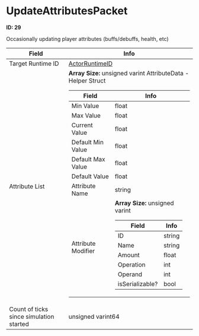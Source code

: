 # UpdateAttributesPacket

__ID: 29__

Occasionally updating player attributes (buffs/debuffs, health, etc)

<table><thead><tr><th>Field</th><th>Info</th></tr></thead><tbody>
<tr><td>Target Runtime ID</td><td><a href="../types/ActorRuntimeID.md">ActorRuntimeID</a></td></tr>
<tr><td>Attribute List</td><td><b>Array Size:</b> unsigned varint
  AttributeData - Helper Struct  
  <table><thead><tr><th>Field</th><th>Info</th></tr></thead><tbody>
  <tr><td>Min Value</td><td>float</td></tr>
  <tr><td>Max Value</td><td>float</td></tr>
  <tr><td>Current Value</td><td>float</td></tr>
  <tr><td>Default Min Value</td><td>float</td></tr>
  <tr><td>Default Max Value</td><td>float</td></tr>
  <tr><td>Default Value</td><td>float</td></tr>
  <tr><td>Attribute Name</td><td>string</td></tr>
  <tr><td>Attribute Modifier</td><td><b>Array Size:</b> unsigned varint
    <table><thead><tr><th>Field</th><th>Info</th></tr></thead><tbody>
    <tr><td>ID</td><td>string</td></tr>
    <tr><td>Name</td><td>string</td></tr>
    <tr><td>Amount</td><td>float</td></tr>
    <tr><td>Operation</td><td>int</td></tr>
    <tr><td>Operand</td><td>int</td></tr>
    <tr><td>isSerializable?</td><td>bool</td></tr>
    </tbody></table></td></tr>
  </tbody></table></td></tr>
<tr><td>Count of ticks since simulation started</td><td>unsigned varint64</td></tr>
</tbody></table>